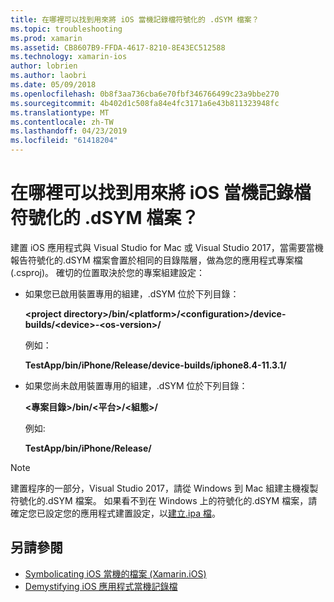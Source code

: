 ```yaml
---
title: 在哪裡可以找到用來將 iOS 當機記錄檔符號化的 .dSYM 檔案？
ms.topic: troubleshooting
ms.prod: xamarin
ms.assetid: CB8607B9-FFDA-4617-8210-8E43EC512588
ms.technology: xamarin-ios
author: lobrien
ms.author: laobri
ms.date: 05/09/2018
ms.openlocfilehash: 0b8f3aa736cba6e70fbf346766499c23a9bbe270
ms.sourcegitcommit: 4b402d1c508fa84e4fc3171a6e43b811323948fc
ms.translationtype: MT
ms.contentlocale: zh-TW
ms.lasthandoff: 04/23/2019
ms.locfileid: "61418204"
---
```

# <a name="where-can-i-find-the-dsym-file-to-symbolicate-ios-crash-logs"></a>在哪裡可以找到用來將 iOS 當機記錄檔符號化的 .dSYM 檔案？

建置 iOS 應用程式與 Visual Studio for Mac 或 Visual Studio 2017，當需要當機報告符號化的.dSYM 檔案會置於相同的目錄階層，做為您的應用程式專案檔 (.csproj)。 確切的位置取決於您的專案組建設定：

- 如果您已啟用裝置專用的組建，.dSYM 位於下列目錄：

    **&lt;project directory&gt;/bin/&lt;platform&gt;/&lt;configuration&gt;/device-builds/&lt;device&gt;-&lt;os-version&gt;/**

    例如：
  
    **TestApp/bin/iPhone/Release/device-builds/iphone8.4-11.3.1/**

- 如果您尚未啟用裝置專用的組建，.dSYM 位於下列目錄：

    **&lt;專案目錄&gt;/bin/&lt;平台&gt;/&lt;組態&gt;/**

    例如: 

    **TestApp/bin/iPhone/Release/**

> [!NOTE]
> 建置程序的一部分，Visual Studio 2017，請從 Windows 到 Mac 組建主機複製符號化的.dSYM 檔案。 如果看不到在 Windows 上的符號化的.dSYM 檔案，請確定您已設定您的應用程式建置設定，以[建立.ipa 檔](~/ios/deploy-test/app-distribution/ipa-support.md)。

## <a name="see-also"></a>另請參閱

- [Symbolicating iOS 當機的檔案 (Xamarin.iOS)](http://jmillerdev.net/symbolicating-ios-crash-files-xamarin-ios/)
- [Demystifying iOS 應用程式當機記錄檔](https://www.raywenderlich.com/23704/demystifying-ios-application-crash-logs)

